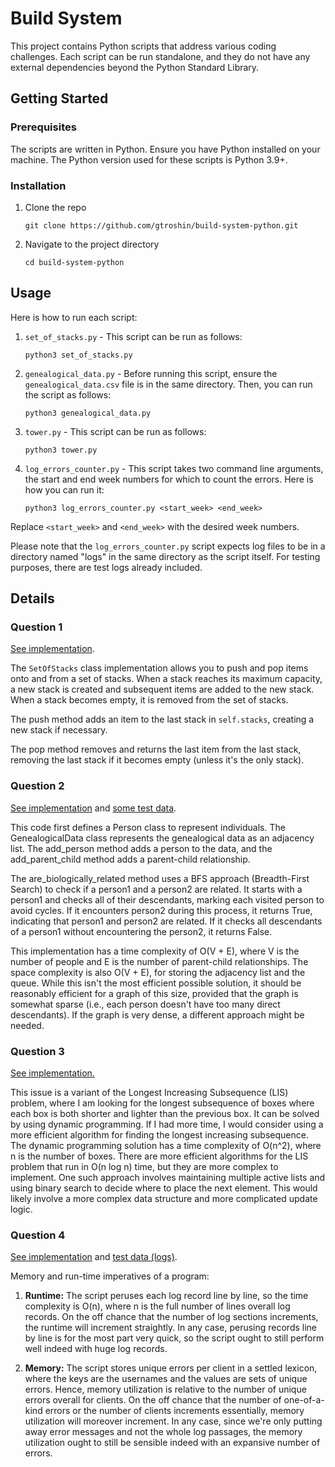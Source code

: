 # Build System

This project contains Python scripts that address various coding challenges. Each script can be run standalone, and they do not have any external dependencies beyond the Python Standard Library.

## Getting Started

### Prerequisites

The scripts are written in Python. Ensure you have Python installed on your machine. The Python version used for these scripts is Python 3.9+. 

### Installation

1. Clone the repo
   ```
   git clone https://github.com/gtroshin/build-system-python.git
   ```
2. Navigate to the project directory
   ```
   cd build-system-python
   ```

## Usage

Here is how to run each script:

1. `set_of_stacks.py` - This script can be run as follows:
   ```
   python3 set_of_stacks.py
   ```

2. `genealogical_data.py` - Before running this script, ensure the `genealogical_data.csv` file is in the same directory. Then, you can run the script as follows:
   ```
   python3 genealogical_data.py
   ```

3. `tower.py` - This script can be run as follows:
   ```
   python3 tower.py
   ```

4. `log_errors_counter.py` - This script takes two command line arguments, the start and end week numbers for which to count the errors. Here is how you can run it:
   ```
   python3 log_errors_counter.py <start_week> <end_week>
   ```

Replace `<start_week>` and `<end_week>` with the desired week numbers.

Please note that the `log_errors_counter.py` script expects log files to be in a directory named "logs" in the same directory as the script itself. For testing purposes, there are test logs already included.

## Details

### Question 1

[See implementation](set_of_stacks.py).

The `SetOfStacks` class implementation allows you to push and pop items onto and from a set of stacks. 
When a stack reaches its maximum capacity, a new stack is created and subsequent items are added to the new stack. 
When a stack becomes empty, it is removed from the set of stacks.

The push method adds an item to the last stack in `self.stacks`, creating a new stack if necessary.

The pop method removes and returns the last item from the last stack, removing the last stack if it becomes empty (unless it's the only stack).

### Question 2

[See implementation](genealogical_data.py) and [some test data](genealogical_data.csv).

This code first defines a Person class to represent individuals. The GenealogicalData class represents the genealogical data as an adjacency list. The add_person method adds a person to the data, and the add_parent_child method adds a parent-child relationship.

The are_biologically_related method uses a BFS approach (Breadth-First Search) to check if a person1 and a person2 are related. It starts with a person1 and checks all of their descendants, marking each visited person to avoid cycles. If it encounters person2 during this process, it returns True, indicating that person1 and person2 are related. If it checks all descendants of a person1 without encountering the person2, it returns False.

This implementation has a time complexity of O(V + E), where V is the number of people and E is the number of parent-child relationships. The space complexity is also O(V + E), for storing the adjacency list and the queue. While this isn't the most efficient possible solution, it should be reasonably efficient for a graph of this size, provided that the graph is somewhat sparse (i.e., each person doesn't have too many direct descendants). If the graph is very dense, a different approach might be needed.

### Question 3

[See implementation.](set_of_stacks.py)

This issue is a variant of the Longest Increasing Subsequence (LIS) problem, where I am looking for the longest subsequence of boxes where each box is both shorter and lighter than the previous box. It can be solved by using dynamic programming.
If I had more time, I would consider using a more efficient algorithm for finding the longest increasing subsequence. The dynamic programming solution has a time complexity of O(n^2), where n is the number of boxes. There are more efficient algorithms for the LIS problem that run in O(n log n) time, but they are more complex to implement. One such approach involves maintaining multiple active lists and using binary search to decide where to place the next element. This would likely involve a more complex data structure and more complicated update logic.

### Question 4

[See implementation](log_errors_counter.py) and [test data (logs)](logs/).

Memory and run-time imperatives of a program:    

1. **Runtime:** The script peruses each log record line by line, so the time complexity is O(n), where n is the full number of lines overall log records. On the off chance that the number of log sections increments, the runtime will increment straightly. In any case, perusing records line by line is for the most part very quick, so the script ought to still perform well indeed with huge log records.   

2. **Memory:** The script stores unique errors per client in a settled lexicon, where the keys are the usernames and the values are sets of unique errors. Hence, memory utilization is relative to the number of unique errors overall for clients. On the off chance that the number of one-of-a-kind errors or the number of clients increments essentially, memory utilization will moreover increment. In any case, since we're only putting away error messages and not the whole log passages, the memory utilization ought to still be sensible indeed with an expansive number of errors. 
